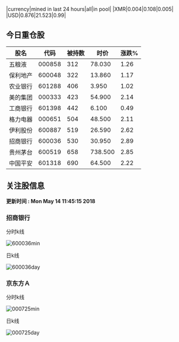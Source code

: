 |currency|mined in last 24 hours|all|in pool|
|XMR|0.004|0.108|0.005|
|USD|0.876|21.523|0.99|

## 今日重仓股 

|股名|代码|被持数|时价|涨跌%|
|---|---|---|---|---|
|五粮液|000858|312|78.030|1.26|
|保利地产|600048|322|13.860|1.17|
|农业银行|601288|406|3.950|1.02|
|美的集团|000333|423|54.900|2.14|
|工商银行|601398|442|6.100|0.49|
|格力电器|000651|504|48.500|2.11|
|伊利股份|600887|519|26.590|2.62|
|招商银行|600036|530|30.950|2.89|
|贵州茅台|600519|658|738.500|2.85|
|中国平安|601318|690|64.500|2.22|

## 关注股信息
**更新时间 : Mon May 14 11:45:15 2018**
### 招商银行 
分时k线

![600036min](http://image.sinajs.cn/newchart/min/n/sh600036.gif)

日k线

![600036day](http://image.sinajs.cn/newchart/daily/n/sh600036.gif)

### 京东方Ａ 
分时k线

![000725min](http://image.sinajs.cn/newchart/min/n/sz000725.gif)

日k线

![000725day](http://image.sinajs.cn/newchart/daily/n/sz000725.gif)
